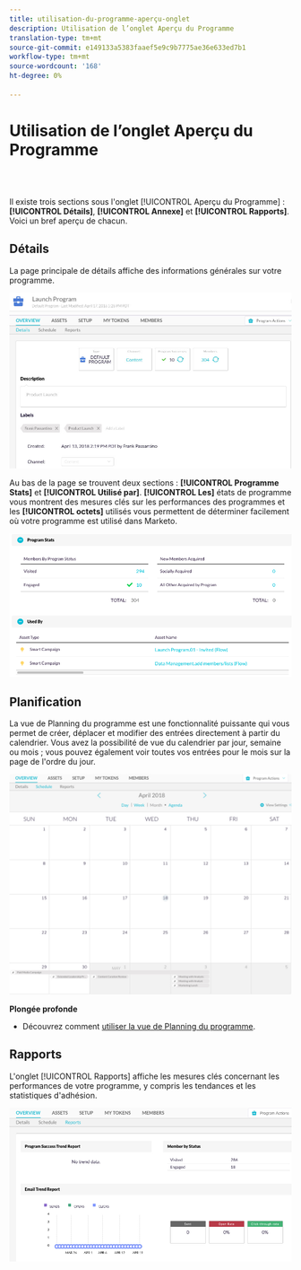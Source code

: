 ```yaml
---
title: utilisation-du-programme-aperçu-onglet
description: Utilisation de l’onglet Aperçu du Programme
translation-type: tm+mt
source-git-commit: e149133a5383faaef5e9c9b7775ae36e633ed7b1
workflow-type: tm+mt
source-wordcount: '168'
ht-degree: 0%

---
```



# Utilisation de l’onglet Aperçu du Programme

<br> 

Il existe trois sections sous l&#39;onglet [!UICONTROL Aperçu du Programme] : **[!UICONTROL Détails]**, **[!UICONTROL Annexe]** et **[!UICONTROL Rapports]**. Voici un bref aperçu de chacun.

## Détails

La page principale de détails affiche des informations générales sur votre programme.

![Image un](/help/sky/assets/programs/using-the-program-overview-tab/using-the-program-overview-tab-1.png)

Au bas de la page se trouvent deux sections : **[!UICONTROL Programme Stats]** et **[!UICONTROL Utilisé par]**. **[!UICONTROL Les]** états de programme vous montrent des mesures clés sur les performances des programmes et les  **[!UICONTROL octets]** utilisés vous permettent de déterminer facilement où votre programme est utilisé dans Marketo.

![Image 2](/help/sky/assets/programs/using-the-program-overview-tab/using-the-program-overview-tab-2.png)

## Planification

La vue de Planning du programme est une fonctionnalité puissante qui vous permet de créer, déplacer et modifier des entrées directement à partir du calendrier. Vous avez la possibilité de vue du calendrier par jour, semaine ou mois ; vous pouvez également voir toutes vos entrées pour le mois sur la page de l&#39;ordre du jour.

![Image trois](/help/sky/assets/programs/using-the-program-overview-tab/using-the-program-overview-tab-3.png)

**Plongée profonde**

* Découvrez comment [utiliser la vue de Planning du programme](/help/sky/navigating-program-schedule-view.md).

## Rapports

L&#39;onglet [!UICONTROL Rapports] affiche les mesures clés concernant les performances de votre programme, y compris les tendances et les statistiques d&#39;adhésion.

![Image 4](/help/sky/assets/programs/using-the-program-overview-tab/using-the-program-overview-tab-4.png)
